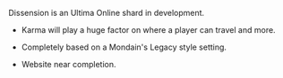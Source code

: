Dissension is an Ultima Online shard in development.

- Karma will play a huge factor on where a player can travel and more.

- Completely based on a Mondain's Legacy style setting.

- Website near completion.